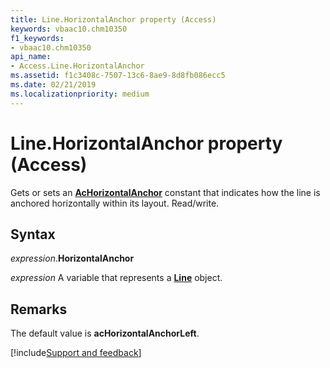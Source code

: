 ```yaml
---
title: Line.HorizontalAnchor property (Access)
keywords: vbaac10.chm10350
f1_keywords:
- vbaac10.chm10350
api_name:
- Access.Line.HorizontalAnchor
ms.assetid: f1c3408c-7507-13c6-8ae9-8d8fb086ecc5
ms.date: 02/21/2019
ms.localizationpriority: medium
---
```



# Line.HorizontalAnchor property (Access)

Gets or sets an **[AcHorizontalAnchor](Access.AcHorizontalAnchor.md)** constant that indicates how the line is anchored horizontally within its layout. Read/write.


## Syntax

_expression_.**HorizontalAnchor**

_expression_ A variable that represents a **[Line](Access.Line.md)** object.


## Remarks

The default value is **acHorizontalAnchorLeft**.


[!include[Support and feedback](~/includes/feedback-boilerplate.md)]